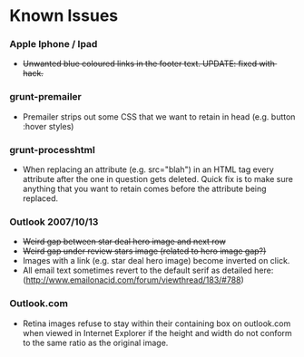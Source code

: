 # Known Issues

### Apple Iphone / Ipad

- ~~Unwanted blue coloured links in the footer text. UPDATE: fixed with &zwnj; hack.~~

### grunt-premailer

- Premailer strips out some CSS that we want to retain in head (e.g. button :hover styles)

### grunt-processhtml

- When replacing an attribute (e.g. src="blah") in an HTML tag every attribute after the one in question gets deleted. Quick fix is to make sure anything that you want to retain comes before the attribute being replaced.

### Outlook 2007/10/13
- ~~Weird gap between star deal hero image and next row~~
- ~~Weird gap under review stars image (related to hero image gap?)~~
- Images with a link (e.g. star deal hero image) become inverted on click.
- All email text sometimes revert to the default serif as detailed here: (http://www.emailonacid.com/forum/viewthread/183/#788)

### Outlook.com
- Retina images refuse to stay within their containing box on outlook.com when viewed in Internet Explorer if the height and width do not conform to the same ratio as the original image.
